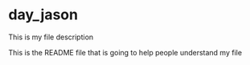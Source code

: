 # day_jason
This is my file description

This is the README file that is going to help people understand my file
